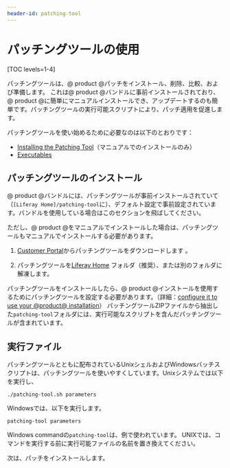 ```yaml
---
header-id: patching-tool
---
```


# パッチングツールの使用

[TOC levels=1-4]

パッチングツールは、@ product @パッチをインストール、削除、比較、および準備します。
これは@ product @バンドルに事前インストールされており、@ product @に簡単にマニュアルインストールでき、アップデートするのも簡単です。パッチングツールの実行可能スクリプトにより、パッチ適用を促進します。



パッチングツールを使い始めるために必要なのは以下のとおりです：



- [Installing the Patching Tool](#installing-the-patching-tool)（マニュアルでのインストールのみ）
- [Executables](#executables)

## パッチングツールのインストール

@ product @バンドルには、パッチングツールが事前インストールされていて（`[Liferay Home]/patching-tool`に）、デフォルト設定で事前設定されています。バンドルを使用している場合はこのセクションを飛ばしてください。



ただし、@ product @をマニュアルでインストールした場合は、パッチングツールもマニュアルでインストールする必要があります。



1. [Customer Portal](https://web.liferay.com/group/customer/dxp/downloads/7-1)からパッチングツールをダウンロードします 。



2. パッチングツールを[Liferay Home](/discover/deployment/-/knowledge_base/7-1/installing-liferay#liferay-home) フォルダ（推奨）、または別のフォルダに解凍します。



パッチングツールをインストールしたら、@ product @インストールを使用するためにパッチングツールを設定する必要があります。（詳細：[configure it to use your @product@ installation](/discover/deployment/-/knowledge_base/7-1/configuring-the-patching-tool)）
パッチングツールZIPファイルから抽出した`patching-tool`フォルダには、実行可能なスクリプトを含んだパッチングツールが含まれています。

## 実行ファイル

パッチングツールとともに配布されているUnixシェルおよびWindowsバッチスクリプトは、パッチングツールを使いやすくしています。Unixシステムでは以下を実行し、

    ./patching-tool.sh parameters

Windowsでは、以下を実行します。

    patching-tool parameters

Windows commandの`patching-tool`は、例で使われています。
UNIXでは、コマンドを実行する前に実行可能ファイルの名前を置き換えてください。


次は、パッチをインストールします。
